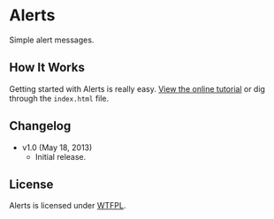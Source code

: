 # Alerts
Simple alert messages.

## How It Works
Getting started with Alerts is really easy. [View the online tutorial](http://cferdinandi.github.com/alerts/) or dig through the `index.html` file.

## Changelog
* v1.0 (May 18, 2013)
  * Initial release.

## License
Alerts is licensed under [WTFPL](http://www.wtfpl.net/).
